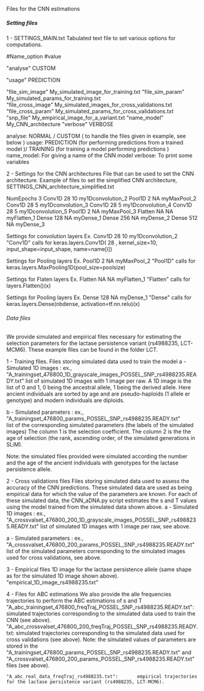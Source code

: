 
Files for the CNN estimations 

##### Setting files

1 - SETTINGS_MAIN.txt
Tabulated text file to set various options for computations. 

#Name_option	#value

"analyse"	CUSTOM

"usage"	PREDICTION

"file_sim_image"	My_simulated_image_for_training.txt
"file_sim_param"	My_simulated_params_for_training.txt	
"file_cross_image"	My_simulated_images_for_cross_validations.txt
"file_cross_param"	My_simulated_params_for_cross_validations.txt	
"snp_file"	My_empirical_image_for_a_variant.txt
"name_model"	My_CNN_architecture
"verbose"	VERBOSE


analyse:		NORMAL / CUSTOM ( to handle the files given in example, see below ) 
usage:			PREDICTION (for performing predictions from a trained model )/ TRAINING (for training a model performing predictions )
name_model:		For giving a name of the CNN model
verbose:		To print some variables


2 - Settings for the CNN architectures
File that can be used to set the CNN architecture. Example of files to set the simplified CNN architecture, SETTINGS_CNN_architecture_simplified.txt

NumEpochs	3
Conv1D	28	10	my1Dconvolution_2
Pool1D	2	NA	myMaxPool_2
Conv1D	28	5	my1Dconvolution_3
Conv1D	28	5	my1Dconvolution_4
Conv1D	28	5	my1Dconvolution_5
Pool1D	2	NA	myMaxPool_3
Flatten	NA	NA	myFlatten_1
Dense	128	NA	myDense_1
Dense	256	NA	myDense_2
Dense	512	NA	myDense_3

Settings for convolution layers
	Ex. Conv1D	28	10	my1Dconvolution_2
	"Conv1D" calls for	keras.layers.Conv1D( 28 , kernel_size=10, input_shape=input_shape, name=name[i])

Settings for  Pooling layers
	Ex. Pool1D	2	NA	myMaxPool_2
	"Pool1D" calls for	keras.layers.MaxPooling1D(pool_size=poolsize)

Settings for  Flaten layers
	Ex. Flatten	NA	NA	myFlatten_1
	"Flatten" calls for	layers.Flatten()(x)

Settings for  Pooling layers
	Ex. Dense	128	NA	myDense_1
	"Dense" calls for	keras.layers.Dense(nbdense, activation=tf.nn.relu)(x)


###### Data files 
We provide simulated and empirical files necessary for estimating the selection parameters for the lactase persistence variant (rs4988235, LCT-MCM6). These example files can be found in the folder LCT.


1 - Training files.
Files storing simulated data used to train the model
  a - Simulated 1D images : ex., "A_trainingset_476800_1D_grayscale_images_POSSEL_SNP_rs4988235.READY.txt"
list of simulated 1D images with 1 image per raw. A 1D image is the list of 0 and 1, 0 being the ancestral allele, 1 being the derived allele. Here ancient individuals are sorted by age and are pseudo-haploids (1 allele er genotype) and modern individuals are diploids. 

  b - Simulated parameters : ex., "A_trainingset_476800_params_POSSEL_SNP_rs4988235.READY.txt"  
list of the corresponding simulated parameters (the labels of the simulated images)
The column 1 is the selection coefficient. 
The column 2 is the the age of selection (the rank, ascending order, of the simulated generations in SLiM).

Note: the simulated files provided were simulated according the number and the age of the ancient individuals with genotypes for the lactase persistence allele.

2 - Cross validations files
Files storing simulated data used to assess the accuracy of the CNN predictions. These simulated data are used as being empirical data for which the value of the parameters are known.
For each of these simulated data, the CNN_aDNA.py script estimates the s and T values using the model trained from the simulated data shown above.
  a - Simulated 1D images : ex., "A_crossvalset_476800_200_1D_grayscale_images_POSSEL_SNP_rs4988235.READY.txt"
list of simulated 1D images with 1 image per raw, see above.

  a - Simulated parameters : ex., "A_crossvalset_476800_200_params_POSSEL_SNP_rs4988235.READY.txt"
list of the simulated parameters corresponding to the simulated images used for cross validations, see above.


3 - Empirical files
1D image for the lactase persistence allele (same shape as for the simulated 1D image shown above). 
"empirical_1D_image_rs4988235.txt"



4 - Files for ABC estimations
We also provide the alle frequencies trajectories to perform the ABC estimations of s and T
	"A_abc_trainingset_476800_freqTraj_POSSEL_SNP_rs4988235.READY.txt":		simulated trajectories corresponding to the simulated data used to train the CNN (see above).
	"A_abc_crossvalset_476800_200_freqTraj_POSSEL_SNP_rs4988235.READY.txt:	simulated trajectories corresponding to the simulated data used for cross validations (see above).
Note: the simulated values of parameters are stored in the "A_trainingset_476800_params_POSSEL_SNP_rs4988235.READY.txt" and "A_crossvalset_476800_200_params_POSSEL_SNP_rs4988235.READY.txt" files (see above).

	"A_abc_real_data_freqTraj_rs4988235.txt":		empirical trajectories for the lactase persistence variant (rs4988235, LCT-MCM6).






